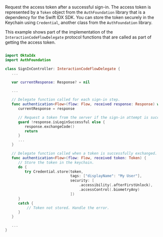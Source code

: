 Request the access token after a successful sign-in. The access token is represented by a `Token` object from the `AuthFoundation` library that is a dependency for the Swift IDX SDK. You can store the token securely in the Keychain using `Credential`, another class from the `AuthFoundation` library.

This example shows part of the implementation of the `InteractionCodeFlowDelegate` protocol functions that are called as part of getting the access token.


```swift

import OktaIdx
import AuthFoundation

class SignInController: InteractionCodeFlowDelegate {
   ...

   var currentResponse: Response? = nil

   ...

   // Delegate function called for each sign-in step.
   func authentication<Flow>(flow: Flow, received response: Response) where Flow : InteractionCodeFlow {
      currentResponse = response

      // Request a token from the server if the sign-in attempt is successful.
      guard !response.isLoginSuccessful else {
         response.exchangeCode()
         return
      }
      ...
   }

   // Delegate function called when a token is successfully exchanged.
   func authentication<Flow>(flow: Flow, received token: Token) {
      // Store the token in the keychain.
      do {
         try Credential.store(token,
                              tags: ["displayName": "My User"],
                              security: [
                                  .accessibility(.afterFirstUnlock),
                                  .accessControl(.biometryAny)
                              ])
      }
      catch {
          // Token not stored. Handle the error.
      }
   }

   ...
}
```


